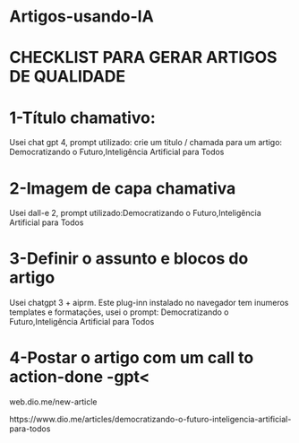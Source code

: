 # Artigos-usando-IA

# CHECKLIST PARA GERAR ARTIGOS DE QUALIDADE

<h1>1-Título chamativo:</h1>
<p>Usei chat gpt 4, prompt utilizado: crie um titulo / chamada para um artigo: Democratizando o Futuro,Inteligência Artificial para Todos</p>
<h1>2-Imagem de capa chamativa </h1>
<p>Usei dall-e 2, prompt utilizado:Democratizando o Futuro,Inteligência Artificial para Todos</p>
<h1>3-Definir o assunto e blocos do artigo</h1>
<p>Usei chatgpt 3 + aiprm. Este plug-inn instalado no navegador tem inumeros templates e formatações, usei o prompt: Democratizando o Futuro,Inteligência Artificial para Todos </p>
<h1>4-Postar o artigo com um call to action-done -gpt<</h1>
<p>web.dio.me/new-article</p>
<p>https://www.dio.me/articles/democratizando-o-futuro-inteligencia-artificial-para-todos</p>

 

